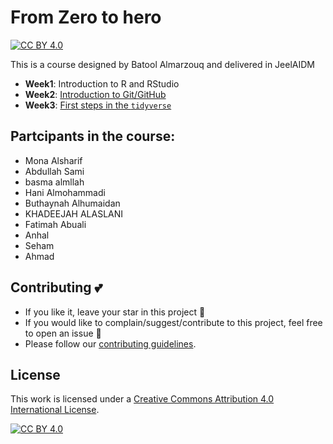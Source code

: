 # From Zero to hero

[![CC BY 4.0][cc-by-shield]][cc-by]

This is a course designed by Batool Almarzouq and delivered in JeelAIDM

- **Week1**: Introduction to R and RStudio
- **Week2**: [Introduction to Git/GitHub](https://docs.google.com/presentation/d/1Og1ALvmPD-SIjEoASwb9FIZvZNMkFuvKBuQwD0Vcsng/edit?usp=sharing)
- **Week3**: [First steps in the `tidyverse`](https://docs.google.com/presentation/d/e/2PACX-1vQYcyyvj2mV_afox3S4ichY2oefNptInh0CJUm3BRpaqJCHZq0MdeCSO54YGi78YiRgDdb4AaHW9k_b/pub?start=false&loop=false&delayms=3000)

## Partcipants in the course:

- Mona Alsharif 
- Abdullah Sami
- basma almllah
- Hani Almohammadi
- Buthaynah Alhumaidan
- KHADEEJAH ALASLANI
- Fatimah Abuali
- Anhal
- Seham
- Ahmad

## Contributing :two_hearts:
- If you like it, leave your star in this project :star2:
- If you would like to complain/suggest/contribute to this project, feel free to open an issue :heart_decoration:
- Please follow our [contributing guidelines](https://github.com/BatoolMM/from-Zero-to-hero-in-r/blob/main/CONTRIBUTING.md). 

## License

This work is licensed under a
[Creative Commons Attribution 4.0 International License][cc-by].

[![CC BY 4.0][cc-by-image]][cc-by]

[cc-by]: http://creativecommons.org/licenses/by/4.0/
[cc-by-image]: https://i.creativecommons.org/l/by/4.0/88x31.png
[cc-by-shield]: https://img.shields.io/badge/License-CC%20BY%204.0-lightgrey.svg
